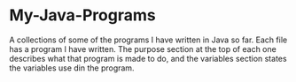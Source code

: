 # My-Java-Programs
A collections of some of the programs I have written in Java so far.
Each file has a program I have written. The purpose section at the top of each one describes what that program is made to do, and the variables section states the variables use din the program.
